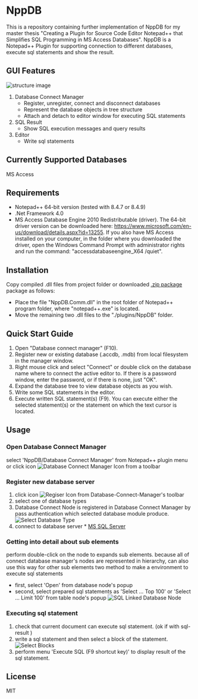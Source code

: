 # NppDB
This is a repository containing further implementation of NppDB for my master thesis "Creating a Plugin for Source Code Editor Notepad++ that Simplifies SQL
Programming in MS Access Databases". NppDB is a Notepad++ Plugin for supporting connection to different databases, execute sql statements and show the result.

## GUI Features
![structure image](https://raw.githubusercontent.com/gutkyu/NppDB/gh-pages/images/NppDB_All_n.png)
1. Database Connect Manager
    * Register, unregister, connect and disconnect databases
    * Represent the database objects in tree structure
    * Attach and detach to editor window for executing SQL statements
2. SQL Result
    * Show SQL execution messages and query results
3. Editor
    * Write sql statements

## Currently Supported Databases
MS Access

## Requirements
   * Notepad++ 64-bit version (tested with 8.4.7 or 8.4.9)
   * .Net Framework 4.0 
   * MS Access Database Engine 2010 Redistributable (driver). The 64-bit driver version can be downloaded here: https://www.microsoft.com/en-us/download/details.aspx?id=13255. If you also have MS Access installed on your computer, in the folder where you downloaded the driver, open the Windows Command Prompt with administrator rights and run the command: "accessdatabaseengine_X64 /quiet".

## Installation
Copy compiled .dll files from project folder or downloaded [.zip package](https://github.com/pripost/NppDB/releases/download/v0.9.0/NppDB.zip) package as follows:
   * Place the file "NppDB.Comm.dll" in the root folder of Notepad++ program folder, where "notepad++.exe" is located.
   * Move the remaining two .dll files to the "./plugins/NppDB" folder.

## Quick Start Guide
   1. Open "Database connect manager" (F10).
   2. Register new or existing database (.accdb, .mdb) from local filesystem in the manager window.
   3. Right mouse click and select "Connect" or double click on the database name where to connect the active editor to. If there is a password window, enter the password, or if there is none, just "OK".
   4. Expand the database tree to view database objects as you wish.
   5. Write some SQL statements in the editor.
   6. Execute written SQL statement(s) (F9). You can execute either the selected statement(s) or the statement on which the text cursor is located.

## Usage
### Open Database Connect Manager
   select 'NppDB/Database Connect Manager' from Notepad++ plugin menu
   or
   click icon ![Database Connect Manager Icon](https://raw.githubusercontent.com/gutkyu/NppDB/gh-pages/images/DBPPManage16.png) from a toolbar 

### Register new database server
   1. click icon ![Regiser Icon](https://raw.githubusercontent.com/gutkyu/NppDB/master/NppDB.Core/Resources/add16.png) from  Database-Connect-Manager's toolbar
   2. select one of database types
   3. Database Connect Node is registered in Database Connect Manager by pass authentication which selected database module produce.
	![Select Database Type](https://raw.githubusercontent.com/gutkyu/NppDB/gh-pages/images/NppDB_Sel_DBType.png)
   4. connect to database server
   	* [MS SQL Server](https://github.com/gutkyu/NppDB.MSSQL) 
      
### Getting into detail about sub elements
   perform double-click on the node to expands sub elements.
   because all of connect database manager's nodes are represented in hierarchy, can also use this way for other sub elements
   two method to make a environment to execute sql statements
   * first, select 'Open' from database node's popup
   * second, select prepared sql statements as 'Select … Top 100' or 'Select … Limit 100' from table node's popup
	![SQL Linked Database Node](https://raw.githubusercontent.com/gutkyu/NppDB/gh-pages/images/NppDB_Node_SQL.png)

### Executing sql statement
   1. check that current document can execute sql statement. (ok if with sql-result )
   2. write a sql statement and then select a block of the statement.
	![Select Blocks](https://raw.githubusercontent.com/gutkyu/NppDB/gh-pages/images/NppDB_SQL_Block.png)
   3. perform menu 'Execute SQL (F9 shortcut key)' to display result of the sql statement.
	
## License
MIT
